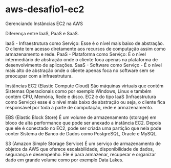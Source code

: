 # aws-desafio1-ec2
Gerenciando Instâncias EC2 na AWS

Diferença entre IaaS, PaaS e SaaS.

IaaS - Infraestrutura como Serviço: Esse é o nível mais baixo de abstração. O cliente tem acesso diretamente aos recursos de computação assim como armazenamento e rede.
PaaS - Plataforma como Serviço: É o nível intermediário de abstração onde o cliente foca apenas na plataforma de desenvolvimento de aplicações.
SaaS - Software como Serviço - É o nível mais alto de abstração onde o cliente apenas foca no software sem se preocupar com a infraestrutura.

Instâncias EC2 (Elastic Compute Cloud) 
São máquinas virtuais que contém Sistemas Operacionais como por exemplo Windows, Linux e também contém CPU, Memória, Rede e disco.
EC2 é do tipo IaaS (Infraestrutura como Serviço) esse é o nível mais baixo de abstração ou seja, o cliente fica responsável por toda a parte de computação, rede e armazenamento.

EBS (Elastic Block Store)
É um volume de armazenamento (storage) em bloco de alta performance que pode ser anexado a instância EC2. Depois que ele é conectado no EC2, pode ser criada uma partição que nela pode conter Sistema de Banco de Dados como PostgreSQL, Oracle e MySQL.

S3 (Amazon Simple Storage Service)
É um serviço de armazenamento de objetos da AWS que oferece escalabilidade, disponibilidade de dados, segurança e desempenho. Ele é para armazenar, recuperar e organizar dado em grande volume como por exemplo Data Lakes.

